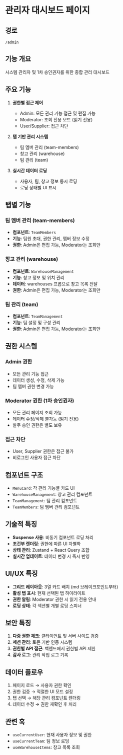 # 관리자 대시보드 페이지

## 경로
`/admin`

## 기능 개요
시스템 관리자 및 1차 승인권자를 위한 종합 관리 대시보드

## 주요 기능
1. **권한별 접근 제어**
   - Admin: 모든 관리 기능 접근 및 편집 가능
   - Moderator: 조회 전용 모드 (읽기 전용)
   - User/Supplier: 접근 차단

2. **탭 기반 관리 시스템**
   - 팀 멤버 관리 (team-members)
   - 창고 관리 (warehouse)
   - 팀 관리 (team)

3. **실시간 데이터 로딩**
   - 사용자, 팀, 창고 정보 동시 로딩
   - 로딩 상태별 UI 표시

## 탭별 기능

### 팀 멤버 관리 (team-members)
- **컴포넌트**: `TeamMembers`
- **기능**: 팀원 초대, 권한 관리, 멤버 정보 수정
- **권한**: Admin은 편집 가능, Moderator는 조회만

### 창고 관리 (warehouse)
- **컴포넌트**: `WarehouseManagement`
- **기능**: 창고 정보 및 위치 관리
- **데이터**: warehouses 프롭으로 창고 목록 전달
- **권한**: Admin은 편집 가능, Moderator는 조회만

### 팀 관리 (team)
- **컴포넌트**: `TeamManagement`
- **기능**: 팀 설정 및 구성 관리
- **권한**: Admin은 편집 가능, Moderator는 조회만

## 권한 시스템
### Admin 권한
- 모든 관리 기능 접근
- 데이터 생성, 수정, 삭제 가능
- 팀 멤버 권한 변경 가능

### Moderator 권한 (1차 승인권자)
- 모든 관리 페이지 조회 가능
- 데이터 수정/삭제 불가능 (읽기 전용)
- 발주 승인 권한은 별도 보유

### 접근 차단
- User, Supplier 권한은 접근 불가
- 비로그인 사용자 접근 차단

## 컴포넌트 구조
- `MenuCard`: 각 관리 기능별 카드 UI
- `WarehouseManagement`: 창고 관리 컴포넌트
- `TeamManagement`: 팀 관리 컴포넌트
- `TeamMembers`: 팀 멤버 관리 컴포넌트

## 기술적 특징
- **Suspense 사용**: 비동기 컴포넌트 로딩 처리
- **조건부 렌더링**: 권한에 따른 UI 차별화
- **상태 관리**: Zustand + React Query 조합
- **실시간 업데이트**: 데이터 변경 시 즉시 반영

## UI/UX 특징
- **그리드 레이아웃**: 3열 카드 배치 (md 브레이크포인트부터)
- **활성 탭 표시**: 현재 선택된 탭 하이라이트
- **권한 알림**: Moderator 권한 시 읽기 전용 안내
- **로딩 상태**: 각 섹션별 개별 로딩 스피너

## 보안 특징
1. **다중 권한 체크**: 클라이언트 및 서버 사이드 검증
2. **세션 관리**: 토큰 기반 인증 시스템
3. **권한별 API 접근**: 백엔드에서 권한별 API 제한
4. **감사 로그**: 관리 작업 로그 기록

## 데이터 플로우
1. 페이지 로드 → 사용자 권한 확인
2. 권한 검증 → 적절한 UI 모드 설정
3. 탭 선택 → 해당 관리 컴포넌트 렌더링
4. 데이터 수정 → 권한 재확인 후 처리

## 관련 훅
- `useCurrentUser`: 현재 사용자 정보 및 권한
- `useCurrentTeam`: 팀 정보 로딩
- `useWarehouseItems`: 창고 목록 조회